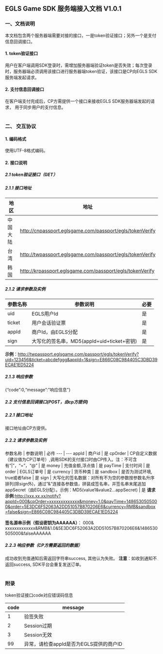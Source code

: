 ## EGLS Game SDK 服务端接入文档 V1.0.1

### 一、文档说明
本文档包含两个服务器端需要对接的接口，一是token验证接口；另外一个是支付信息回调接口。

#### 1. token验证接口
用户在客户端调用SDK登录时，需增加服务器端验证token是否失效；每次登录时，服务器端必须调用该接口进行服务器端token验证，该接口是CP向EGLS SDK服务端发起请求。

#### 2. 支付信息回调接口
在客户端支付完成后，CP方需提供一个接口来接收EGLS SDK服务器端发起的请求， 用于同步用户的支付信息。
<br /><br />
### 二、 交互协议

#### 1. 编码格式
使用UTF-8格式编码。

#### 2. 接口说明
##### 2.1 token验证接口（GET）
##### 2.1.1 接口地址

地区 | 地址
---|---
中国大陆 | http://cnpassport.eglsgame.com/passport/egls/tokenVerify
台湾 | http://twpassport.eglsgame.com/passport/egls/tokenVerify
韩国 | http://krpassport.eglsgame.com/passport/egls/tokenVerify

##### 2.1.2 请求参数及实例

参数名称 | 参数说明 | 必要
---|---|---
uid | EGLS用户Id | 是
ticket | 用户会话验证票 | 是
appId | 商户Id，由EGLS分配 | 	是
sign | 大写化的签名串，MD5(appId+uid+ticket+密钥) | 是

**示例**：http://twpassport.eglsgame.com/passport/egls/tokenVerify?uid=123456&ticket=abcdefggg&appId=1&sign=E866C08C984405C3DBD39ECAE1ED5224

##### 2.1.3 响应参数
{“code”:0,“message”:”响应信息”}
##### 2.2 支付信息回调接口(POST，由cp方提供)
##### 2.2.1 接口地址
接口地址由CP方提供。
##### 2.2.2 请求参数及实例
参数名称 | 参数说明 | 必传
--- | ---
appId | 商户id | 是
cpOrder | CP自定义数据（建议值为CP订单号）,调用SDK的支付接口时由CP传入。注：不可含有“&#124;”，“=”，“@” | 是
money | 充值金额,浮点值 | 是
payTime | 支付时间 | 是
order | EGLS订单号 | 是
currency | 货币种类 | 是
sandbox | 是否为测试环境, true或者false | 是
sign | 大写化的签名数据：对所有不为空的参数按参数名升序排列(除sign外)，通过”&”连接各参数值，拼装成签名串，并签名串末尾追加appSecret（由EGLS分配）。示例：MD5(value1&value2…appSecret) | 是
**请求示例**:http://xxx.xx.xx/notify?appId=000&cpOrder=xxxxxxxxxxxxx&money=1.0&payTime=1486530505000&order=5E3DC6F52063A2DD51057B870206E6&currency=RMB&sandbox=false&sign=E866C08C984405C3DBD39ECAE1ED5224
<br /><br />
**签名源串示例（假设密钥为AAAAAA）**：
000& xxxxxxxxxxxxx&RMB&1.0&5E3DC6F52063A2DD51057B870206E6&1486530505000&falseAAAAAA
##### 2.2.3 响应参数（CP方需要返回的数据）
成功收到充值通知后需返回字符串success, 其他认为失败。
**注意**：如收到通知不返回success, SDK平台会重复发送订单。
<br /><br />
### 附录

token验证接口code对应错误码信息

code | message
--- | ---
1 | 验签失败
2 | Session过期
3 | Session无效
99 | 异常，请检查appId是否为EGLS提供的商户ID
